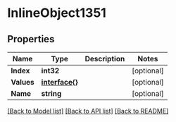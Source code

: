 # InlineObject1351

## Properties

Name | Type | Description | Notes
------------ | ------------- | ------------- | -------------
**Index** | **int32** |  | [optional] 
**Values** | [**interface{}**](.md) |  | [optional] 
**Name** | **string** |  | [optional] 

[[Back to Model list]](../README.md#documentation-for-models) [[Back to API list]](../README.md#documentation-for-api-endpoints) [[Back to README]](../README.md)



